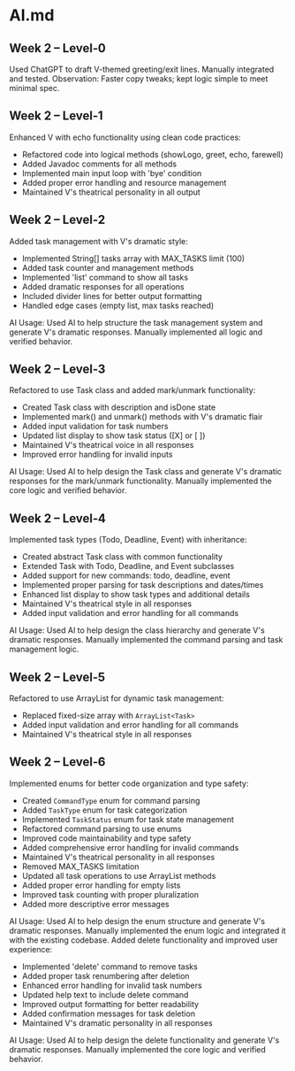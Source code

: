 # AI.md
## Week 2 – Level‑0
Used ChatGPT to draft V-themed greeting/exit lines. Manually integrated and tested.
Observation: Faster copy tweaks; kept logic simple to meet minimal spec.

## Week 2 – Level‑1
Enhanced V with echo functionality using clean code practices:
- Refactored code into logical methods (showLogo, greet, echo, farewell)
- Added Javadoc comments for all methods
- Implemented main input loop with 'bye' condition
- Added proper error handling and resource management
- Maintained V's theatrical personality in all output

## Week 2 – Level‑2
Added task management with V's dramatic style:
- Implemented String[] tasks array with MAX_TASKS limit (100)
- Added task counter and management methods
- Implemented 'list' command to show all tasks
- Added dramatic responses for all operations
- Included divider lines for better output formatting
- Handled edge cases (empty list, max tasks reached)

AI Usage: Used AI to help structure the task management system and generate V's dramatic responses. Manually implemented all logic and verified behavior.

## Week 2 – Level‑3
Refactored to use Task class and added mark/unmark functionality:
- Created Task class with description and isDone state
- Implemented mark() and unmark() methods with V's dramatic flair
- Added input validation for task numbers
- Updated list display to show task status ([X] or [ ])
- Maintained V's theatrical voice in all responses
- Improved error handling for invalid inputs

AI Usage: Used AI to help design the Task class and generate V's dramatic responses for the mark/unmark functionality. Manually implemented the core logic and verified behavior.

## Week 2 – Level‑4
Implemented task types (Todo, Deadline, Event) with inheritance:
- Created abstract Task class with common functionality
- Extended Task with Todo, Deadline, and Event subclasses
- Added support for new commands: todo, deadline, event
- Implemented proper parsing for task descriptions and dates/times
- Enhanced list display to show task types and additional details
- Maintained V's theatrical style in all responses
- Added input validation and error handling for all commands

AI Usage: Used AI to help design the class hierarchy and generate V's dramatic responses. Manually implemented the command parsing and task management logic.

## Week 2 – Level‑5
Refactored to use ArrayList for dynamic task management:
- Replaced fixed-size array with `ArrayList<Task>`
- Added input validation and error handling for all commands
- Maintained V's theatrical style in all responses

## Week 2 – Level‑6
Implemented enums for better code organization and type safety:
- Created `CommandType` enum for command parsing
- Added `TaskType` enum for task categorization
- Implemented `TaskStatus` enum for task state management
- Refactored command parsing to use enums
- Improved code maintainability and type safety
- Added comprehensive error handling for invalid commands
- Maintained V's theatrical personality in all responses
- Removed MAX_TASKS limitation
- Updated all task operations to use ArrayList methods
- Added proper error handling for empty lists
- Improved task counting with proper pluralization
- Added more descriptive error messages

AI Usage: Used AI to help design the enum structure and generate V's dramatic responses. Manually implemented the enum logic and integrated it with the existing codebase.
Added delete functionality and improved user experience:
- Implemented 'delete' command to remove tasks
- Added proper task renumbering after deletion
- Enhanced error handling for invalid task numbers
- Updated help text to include delete command
- Improved output formatting for better readability
- Added confirmation messages for task deletion
- Maintained V's dramatic personality in all responses

AI Usage: Used AI to help design the delete functionality and generate V's dramatic responses. Manually implemented the core logic and verified behavior.
